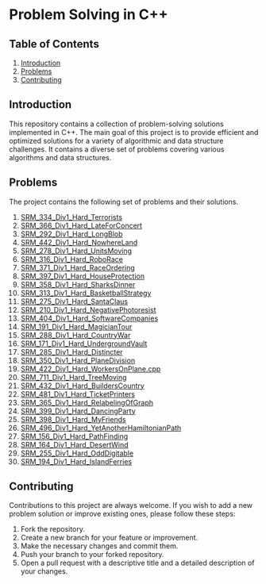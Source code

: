 # Problem Solving in C++

## Table of Contents
1. [Introduction](#introduction)
2. [Problems](#problems)
3. [Contributing](#contributing)

## Introduction
This repository contains a collection of problem-solving solutions implemented in C++. The main goal of this project is to provide efficient and optimized solutions for a variety of algorithmic and data structure challenges.
It contains a diverse set of problems covering various algorithms and data structures.

## Problems
The project contains the following set of problems and their solutions.
1. [SRM_334_Div1_Hard_Terrorists](https://github.com/AHMAD7Y/ProblemSolving/blob/main/TopCoder%20Problems%20-%20Div%201%20Hard/001_SRM_334_Div1_Hard_Terrorists.cpp)
2. [SRM_366_Div1_Hard_LateForConcert](https://github.com/AHMAD7Y/ProblemSolving/blob/main/TopCoder%20Problems%20-%20Div%201%20Hard/002_SRM_366_Div1_Hard_LateForConcert.cpp)
3. [SRM_292_Div1_Hard_LongBlob](https://github.com/AHMAD7Y/ProblemSolving/blob/main/TopCoder%20Problems%20-%20Div%201%20Hard/003_SRM_292_Div1_Hard_LongBlob.cpp)
4. [SRM_442_Div1_Hard_NowhereLand](https://github.com/AHMAD7Y/ProblemSolving/blob/main/TopCoder%20Problems%20-%20Div%201%20Hard/004_SRM_442_Div1_Hard_NowhereLand.cpp)
5. [SRM_278_Div1_Hard_UnitsMoving](https://github.com/AHMAD7Y/ProblemSolving/blob/main/TopCoder%20Problems%20-%20Div%201%20Hard/005_SRM_278_Div1_Hard_UnitsMoving.cpp)
6. [SRM_316_Div1_Hard_RoboRace](https://github.com/AHMAD7Y/ProblemSolving/blob/main/TopCoder%20Problems%20-%20Div%201%20Hard/006_SRM_316_Div1_Hard_RoboRace.cpp)
7. [SRM_371_Div1_Hard_RaceOrdering](https://github.com/AHMAD7Y/ProblemSolving/blob/main/TopCoder%20Problems%20-%20Div%201%20Hard/007_SRM_371_Div1_Hard_RaceOrdering.cpp)
8. [SRM_397_Div1_Hard_HouseProtection](https://github.com/AHMAD7Y/ProblemSolving/blob/main/TopCoder%20Problems%20-%20Div%201%20Hard/008_SRM_397_Div1_Hard_HouseProtection.cpp)
9. [SRM_358_Div1_Hard_SharksDinner](https://github.com/AHMAD7Y/ProblemSolving/blob/main/TopCoder%20Problems%20-%20Div%201%20Hard/009_SRM_358_Div1_Hard_SharksDinner.cpp)
10. [SRM_313_Div1_Hard_BasketballStrategy](https://github.com/AHMAD7Y/ProblemSolving/blob/main/TopCoder%20Problems%20-%20Div%201%20Hard/010_SRM_313_Div1_Hard_BasketballStrategy.cpp)
11. [SRM_275_Div1_Hard_SantaClaus](https://github.com/AHMAD7Y/ProblemSolving/blob/main/TopCoder%20Problems%20-%20Div%201%20Hard/011_SRM_275_Div1_Hard_SantaClaus.cpp)
12. [SRM_210_Div1_Hard_NegativePhotoresist](https://github.com/AHMAD7Y/ProblemSolving/blob/main/TopCoder%20Problems%20-%20Div%201%20Hard/012_SRM_210_Div1_Hard_NegativePhotoresist.cpp)
13. [SRM_404_Div1_Hard_SoftwareCompanies](https://github.com/AHMAD7Y/ProblemSolving/blob/main/TopCoder%20Problems%20-%20Div%201%20Hard/013_SRM_404_Div1_Hard_SoftwareCompanies.cpp)
14. [SRM_191_Div1_Hard_MagicianTour](https://github.com/AHMAD7Y/ProblemSolving/blob/main/TopCoder%20Problems%20-%20Div%201%20Hard/014_SRM_191_Div1_Hard_MagicianTour.cpp)
15. [SRM_288_Div1_Hard_CountryWar](https://github.com/AHMAD7Y/ProblemSolving/blob/main/TopCoder%20Problems%20-%20Div%201%20Hard/015_SRM_288_Div1_Hard_CountryWar.cpp)
16. [SRM_171_Div1_Hard_UndergroundVault](https://github.com/AHMAD7Y/ProblemSolving/blob/main/TopCoder%20Problems%20-%20Div%201%20Hard/016_SRM_171_Div1_Hard_UndergroundVault.cpp)
17. [SRM_285_Div1_Hard_Distincter](https://github.com/AHMAD7Y/ProblemSolving/blob/main/TopCoder%20Problems%20-%20Div%201%20Hard/017_SRM_285_Div1_Hard_Distincter.cpp)
18. [SRM_350_Div1_Hard_PlaneDivision](https://github.com/AHMAD7Y/ProblemSolving/blob/main/TopCoder%20Problems%20-%20Div%201%20Hard/018_SRM_350_Div1_Hard_PlaneDivision.cpp)
19. [SRM_422_Div1_Hard_WorkersOnPlane.cpp](https://github.com/AHMAD7Y/ProblemSolving/blob/main/TopCoder%20Problems%20-%20Div%201%20Hard/019_SRM_422_Div1_Hard_WorkersOnPlane.cpp)
20. [SRM_711_Div1_Hard_TreeMoving](https://github.com/AHMAD7Y/ProblemSolving/blob/main/TopCoder%20Problems%20-%20Div%201%20Hard/020_SRM_711_Div1_Hard_TreeMoving.cpp)
21. [SRM_432_Div1_Hard_BuildersCountry](https://github.com/AHMAD7Y/ProblemSolving/blob/main/TopCoder%20Problems%20-%20Div%201%20Hard/021_SRM_432_Div1_Hard_BuildersCountry.cpp)
22. [SRM_481_Div1_Hard_TicketPrinters](https://github.com/AHMAD7Y/ProblemSolving/blob/main/TopCoder%20Problems%20-%20Div%201%20Hard/022_SRM_481_Div1_Hard_TicketPrinters.cpp)
23. [SRM_365_Div1_Hard_RelabelingOfGraph](https://github.com/AHMAD7Y/ProblemSolving/blob/main/TopCoder%20Problems%20-%20Div%201%20Hard/023_SRM_365_Div1_Hard_RelabelingOfGraph.cpp)
24. [SRM_399_Div1_Hard_DancingParty](https://github.com/AHMAD7Y/ProblemSolving/blob/main/TopCoder%20Problems%20-%20Div%201%20Hard/024_SRM_399_Div1_Hard_DancingParty.cpp)
25. [SRM_398_Div1_Hard_MyFriends](https://github.com/AHMAD7Y/ProblemSolving/blob/main/TopCoder%20Problems%20-%20Div%201%20Hard/025_SRM_398_Div1_Hard_MyFriends.cpp)
26. [SRM_496_Div1_Hard_YetAnotherHamiltonianPath](https://github.com/AHMAD7Y/ProblemSolving/blob/main/TopCoder%20Problems%20-%20Div%201%20Hard/026_SRM_496_Div1_Hard_YetAnotherHamiltonianPath.cpp)
27. [SRM_156_Div1_Hard_PathFinding](https://github.com/AHMAD7Y/ProblemSolving/blob/main/TopCoder%20Problems%20-%20Div%201%20Hard/027_SRM_156_Div1_Hard_PathFinding.cpp)
28. [SRM_164_Div1_Hard_DesertWind](https://github.com/AHMAD7Y/ProblemSolving/blob/main/TopCoder%20Problems%20-%20Div%201%20Hard/028_SRM_164_Div1_Hard_DesertWind.cpp)
29. [SRM_255_Div1_Hard_OddDigitable](https://github.com/AHMAD7Y/ProblemSolving/blob/main/TopCoder%20Problems%20-%20Div%201%20Hard/029_SRM_255_Div1_Hard_OddDigitable.cpp)
30. [SRM_194_Div1_Hard_IslandFerries](https://github.com/AHMAD7Y/ProblemSolving/blob/main/TopCoder%20Problems%20-%20Div%201%20Hard/030_SRM_194_Div1_Hard_IslandFerries.cpp)

## Contributing
Contributions to this project are always welcome. If you wish to add a new problem solution or improve existing ones, please follow these steps:

1. Fork the repository.
2. Create a new branch for your feature or improvement.
3. Make the necessary changes and commit them.
4. Push your branch to your forked repository.
5. Open a pull request with a descriptive title and a detailed description of your changes.
